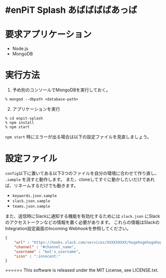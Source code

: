#enPiT Splash
あばばばばあっば
=====
# 要求アプリケーション
* Node.js
* MongoDB

# 実行方法
1. 予め別のコンソールでMongoDBを実行しておく。
```
% mongod --dbpath <database-path>
```

2. アプリケーションを実行
```
% cd enpit-splash
% npm install
% npm start
```

`npm start` 時にエラーが出る場合は以下の設定ファイルを見直しましょう。

# 設定ファイル
`config`以下に置いてある以下3つのファイルを自分の環境に合わせて作り直し、
`.sample` を消すと動作します。
また、cloneしてすぐに動かしたいだけであれば、リネームするだけでも動きます。

- `keywords.json.sample`
- `slack.json.sample`
- `teams.json.sample`

また、送信時にSlackに通知する機能を有効化するためには
`slack.json` にSlackのアクセストークンなどの情報を置く必要があります。
これらの情報はSlackのIntegration設定画面のIncoming Webhookを参照してください。

```json
{
    "url" : "https://hooks.slack.com/services/XXXXXXXXX/hogehogehogehoge",
    "channel" : "#channel_name",
    "username" : "bot's_username",
    "icon" : ":innocent:"
}
```

======
This software is released under the MIT License, see LICENSE.txt.

